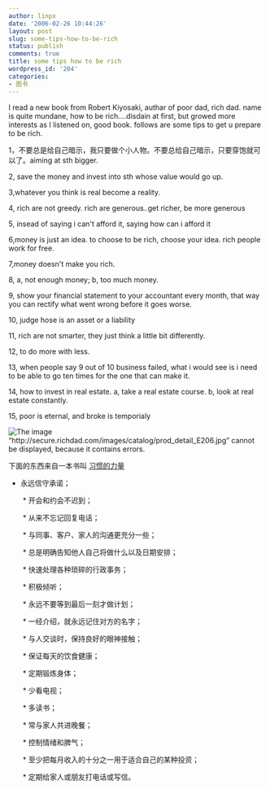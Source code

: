 ```yaml
---
author: linpx
date: '2006-02-26 10:44:26'
layout: post
slug: some-tips-how-to-be-rich
status: publish
comments: true
title: some tips how to be rich
wordpress_id: '204'
categories:
- 图书
---
```


I read a new book from Robert Kiyosaki, authar of poor dad, rich dad. name is
quite mundane, how to be rich....disdain at first, but growed more interests
as I listened on, good book. follows are some tips to get u prepare to be
rich.

  
1，不要总是给自己暗示，我只要做个小人物。不要总给自己暗示，只要穿饱就可以了。aiming at sth bigger.

2, save the money and invest into sth whose value would go up.

3,whatever you think is real become a reality.

4, rich are not greedy. rich are generous..get richer, be more generous

5, insead of saying i can't afford it, saying how can i afford it

6,money is just an idea. to choose to be rich, choose your idea. rich people
work for free.

7,money doesn't make you rich.

8, a, not enough money; b, too much money.

9, show your financial statement to your accountant every month, that way you
can rectify what went wrong before it goes worse.

10, judge hose is an asset or a liability

11, rich are not smarter, they just think a little bit differently.

12, to do more with less.

13, when people say 9 out of 10 business failed, what i would see is i need to
be able to go ten times for the one that can make it.

14, how to invest in real estate. a, take a real estate course. b, look at
real estate constantly.

15, poor is eternal, and broke is temporialy

  
![The image “http://secure.richdad.com/images/catalog/prod_detail_E206.jpg”
cannot be displayed, because it contains
errors.](http://secure.richdad.com/images/catalog/prod_detail_E206.jpg)

  
下面的东西来自一本书叫
[习惯的力量](http://book.sina.com.cn/nzt/1085722588_powerofhabit/index.shtml)

  
  
* 永远信守承诺；

　　* 开会和约会不迟到；

　　* 从来不忘记回复电话；

　　* 与同事、客户、家人的沟通更充分一些；

　　* 总是明确告知他人自己将做什么以及日期安排；

　　* 快速处理各种琐碎的行政事务；

　　* 积极倾听；

　　* 永远不要等到最后一刻才做计划；

　　* 一经介绍，就永远记住对方的名字；

　　* 与人交谈时，保持良好的眼神接触；

　　* 保证每天的饮食健康；

　　* 定期锻炼身体；

　　* 少看电视；

　　* 多读书；

　　* 常与家人共进晚餐；

　　* 控制情绪和脾气；

　　* 至少把每月收入的十分之一用于适合自己的某种投资；

　　* 定期给家人或朋友打电话或写信。

  
  

